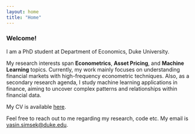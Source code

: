 ```yaml
---
layout: home
title: "Home"
---
```


### Welcome!
I am a PhD student at Department of Economics, Duke University. 

My research interests span **Econometrics**, **Asset Pricing**, and **Machine Learning** topics. Currently, my work mainly focuses on understanding financial markets with high-frequency econometric techniques. Also, as a secondary research agenda, I study machine learning applications in finance, aiming to uncover complex patterns and relationships within financial data.

My CV is available [here](assets/documents/yasin_simsek_resume.pdf).

Feel free to reach out to me regarding my research, code etc. My email is [yasin.simsek@duke.edu](mailto:yasin.simsek@duke.edu).
